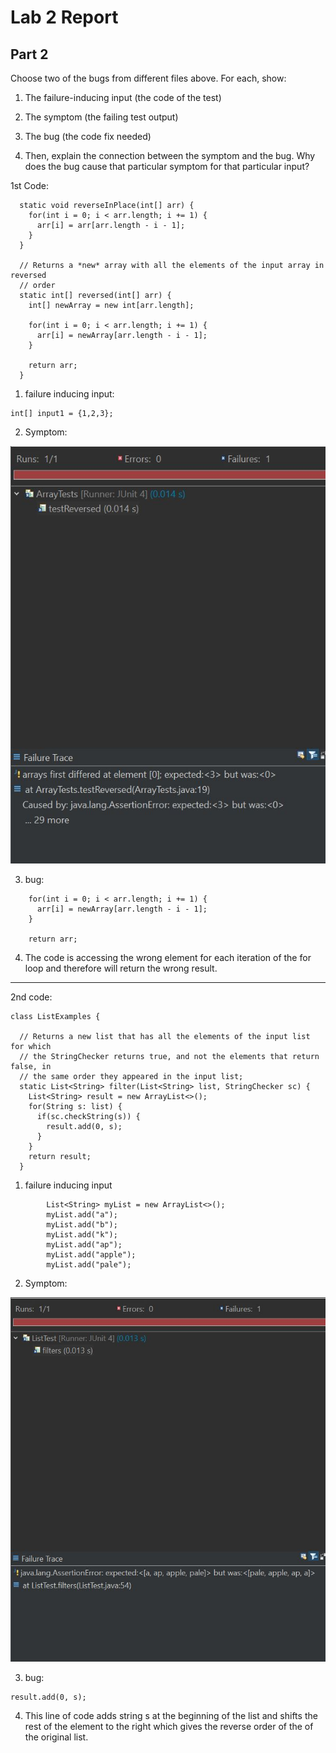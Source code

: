 # Lab 2 Report
## Part 2
Choose two of the bugs from different files above. For each, show:
1. The failure-inducing input (the code of the test)

2. The symptom (the failing test output)

3. The bug (the code fix needed)

4. Then, explain the connection between the symptom and the bug. Why does the bug cause that particular symptom for that particular input?

1st Code:

```
  static void reverseInPlace(int[] arr) {
    for(int i = 0; i < arr.length; i += 1) {
      arr[i] = arr[arr.length - i - 1];
    }
  }

  // Returns a *new* array with all the elements of the input array in reversed
  // order
  static int[] reversed(int[] arr) {
    int[] newArray = new int[arr.length];
    
    for(int i = 0; i < arr.length; i += 1) {
      arr[i] = newArray[arr.length - i - 1];
    }
        
    return arr;
  }
```

1. failure inducing input:
```
int[] input1 = {1,2,3};
```
2. Symptom:

![](./imgs/ArrayTestInducingFailure.JPG)

3. bug:
```
    for(int i = 0; i < arr.length; i += 1) {
      arr[i] = newArray[arr.length - i - 1];
    }
        
    return arr;
```
4. The code is accessing the wrong element for each iteration of the for loop and therefore will return the wrong result.
____

2nd code:
```
class ListExamples {

  // Returns a new list that has all the elements of the input list for which
  // the StringChecker returns true, and not the elements that return false, in
  // the same order they appeared in the input list;
  static List<String> filter(List<String> list, StringChecker sc) { 
    List<String> result = new ArrayList<>();
    for(String s: list) {
      if(sc.checkString(s)) {
        result.add(0, s);
      }
    }
    return result;
  }
```
1. failure inducing input
```
		List<String> myList = new ArrayList<>();
		myList.add("a");
		myList.add("b");
		myList.add("k");
		myList.add("ap");
		myList.add("apple");
		myList.add("pale");
```
2. Symptom:

![](./imgs/ListTestFailure.JPG)

3. bug:
```
result.add(0, s);
```
4. This line of code adds string s at the beginning of the list and shifts the rest of the element to  the right which gives the reverse order of the of the original list. 


